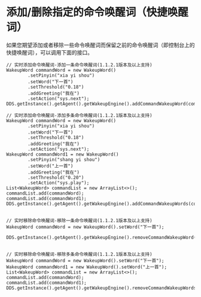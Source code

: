 # 添加/删除指定的命令唤醒词（快捷唤醒词）

如果您期望添加或者移除一些命令唤醒词而保留之前的命令唤醒词（即控制台上的快捷唤醒词），可以调用下面的接口。

    // 实时添加命令唤醒词-添加一条命令唤醒词(1.1.2.1版本及以上支持)
    WakeupWord commandWord = new WakeupWord()
            .setPinyin("xia yi shou")
            .setWord("下一首")
            .setThreshold("0.18")
            .addGreeting("我在")
            .setAction("sys.next");
    DDS.getInstance().getAgent().getWakeupEngine().addCommandWakeupWord(commandWord);
    
    // 实时添加命令唤醒词-添加多条命令唤醒词(1.1.2.1版本及以上支持)
    WakeupWord commandWord = new WakeupWord()
            .setPinyin("xia yi shou")
            .setWord("下一首")
            .setThreshold("0.18")
            .addGreeting("我在")
            .setAction("sys.next");
    WakeupWord commandWord1 = new WakeupWord()
            .setPinyin("shang yi shou")
            .setWord("上一首")
            .addGreeting("我在")
            .setThreshold("0.20")
            .setAction("sys.play");
    List<WakeupWord> commandList = new ArrayList<>();
    commandList.add(commandWord);
    commandList.add(commandWord1);
    DDS.getInstance().getAgent().getWakeupEngine().addCommandWakeupWords(commandList);
    
    
    // 实时移除命令唤醒词-移除一条命令唤醒词(1.1.2.1版本及以上支持)
    WakeupWord commandWord = new WakeupWord().setWord("下一首");
    
    DDS.getInstance().getAgent().getWakeupEngine().removeCommandWakeupWord(commandWord);
    
    
    // 实时移除命令唤醒词-移除多条命令唤醒词(1.1.2.1版本及以上支持)
    WakeupWord commandWord = new WakeupWord().setWord("下一首");
    WakeupWord commandWord1 = new WakeupWord().setWord("上一首");
    List<WakeupWord> commandList = new ArrayList<>();
    commandList.add(commandWord);
    commandList.add(commandWord1);
    DDS.getInstance().getAgent().getWakeupEngine().removeCommandWakeupWords(commandList);
